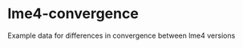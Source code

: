 lme4-convergence
================

Example data for differences in convergence between lme4 versions
